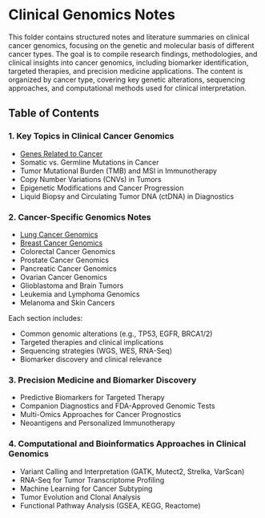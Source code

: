 #  Clinical Genomics Notes

This folder contains structured notes and literature summaries on clinical cancer genomics, focusing on the genetic and molecular basis of different cancer types. The goal is to compile research findings, methodologies, and clinical insights into cancer genomics, including biomarker identification, targeted therapies, and precision medicine applications. The content is organized by cancer type, covering key genetic alterations, sequencing approaches, and computational methods used for clinical interpretation.


## Table of Contents

### 1. Key Topics in Clinical Cancer Genomics
* [Genes Related to Cancer](https://github.com/dzhao2019/CancerBioinformatics101/blob/main/CancerGenomics/Genes_Related_to_Cancer.md)
* Somatic vs. Germline Mutations in Cancer
* Tumor Mutational Burden (TMB) and MSI in Immunotherapy
* Copy Number Variations (CNVs) in Tumors
* Epigenetic Modifications and Cancer Progression
* Liquid Biopsy and Circulating Tumor DNA (ctDNA) in Diagnostics
  
### 2. Cancer-Specific Genomics Notes
  * [Lung Cancer Genomics](https://github.com/dzhao2019/CancerBioinformatics101/blob/main/CancerGenomics/LungCancer.md)
  * [Breast Cancer Genomics](https://github.com/dzhao2019/CancerBioinformatics101/blob/main/CancerGenomics/BreastCancer.md)
  * Colorectal Cancer Genomics
  * Prostate Cancer Genomics
  * Pancreatic Cancer Genomics
  * Ovarian Cancer Genomics
  * Glioblastoma and Brain Tumors
  * Leukemia and Lymphoma Genomics
  * Melanoma and Skin Cancers

Each section includes:

- Common genomic alterations (e.g., TP53, EGFR, BRCA1/2)
- Targeted therapies and clinical implications
- Sequencing strategies (WGS, WES, RNA-Seq)
- Biomarker discovery and clinical relevance

### 3. Precision Medicine and Biomarker Discovery
* Predictive Biomarkers for Targeted Therapy
* Companion Diagnostics and FDA-Approved Genomic Tests
* Multi-Omics Approaches for Cancer Prognostics
* Neoantigens and Personalized Immunotherapy

### 4. Computational and Bioinformatics Approaches in Clinical Genomics
* Variant Calling and Interpretation (GATK, Mutect2, Strelka, VarScan)
* RNA-Seq for Tumor Transcriptome Profiling
* Machine Learning for Cancer Subtyping
* Tumor Evolution and Clonal Analysis
* Functional Pathway Analysis (GSEA, KEGG, Reactome)

